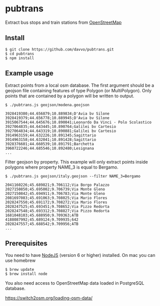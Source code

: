 # pubtrans #

Extract bus stops and train stations from [OpenStreetMap](https://www.openstreetmap.org/)

## Install ##
```
$ git clone https://github.com/davvo/pubtrans.git
$ cd pubtrans
$ npm install
```

## Example usage ##

Extract points from a local osm database. The first argument should be a geojson file containing features of type Polygon (or MultiPolygon). Only points that are contained by a polygon will be written to output.
```
$ ./pubtrans.js geojson/modena.geojson

3928419380;44.656879;10.889834;D'Avia bv Silone
3928419379;44.656778;10.889945;D'Avia bv Silone
3915067544;44.645676;10.890041;Leonardo Da Vinci - Polo Scolastico
3927064835;44.643445;10.890764;Galilei bv Cartesio
3927064834;44.643319;10.890881;Galilei bv Cartesio
3914963159;44.632226;10.891345;Sagittario
3914963158;44.632041;10.891428;Sagittario
3928376601;44.660539;10.891791;Barchetta
3960722246;44.685546;10.892480;Lesignana
...
```

Filter geojson by property. This example will only extract points inside polygons where property NAME_3 is equal to Bergamo.
```
$ ./pubtrans.js geojson/italy.geojson --filter NAME_3=Bergamo

2041160226;45.689821;9.706112;Via Borgo Palazzo
2027150850;45.695002;9.706739;Via Monte Gleno
2027150842;45.694911;9.706783;Via Monte Gleno
2081697083;45.691063;9.708025;Via Mario Flores
2028247550;45.691172;9.708272;Via Mario Flores
2028247525;45.693451;9.708652;Via Pizzo Redorta
2028247548;45.693312;9.708827;Via Pizzo Redorta
1681048103;45.688950;9.709363;ATB
4188087992;45.689124;9.709935;642
2028247557;45.688542;9.709956;ATB
...
```

## Prerequisites ##
You need to have [NodeJS](https://nodejs.org/en/) (version 6 or higher) installed. On mac you can use homebrew

```
$ brew update
$ brew install node
```

You also need access to OpenStreetMap data loaded in PostgreSQL database. 

https://switch2osm.org/loading-osm-data/
